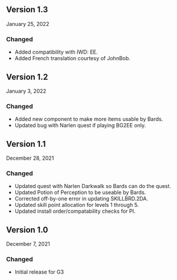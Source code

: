 ## Version 1.3

January 25, 2022

### Changed

- Added compatibility with IWD: EE.
- Added French translation courtesy of JohnBob.

## Version 1.2

January 3, 2022

### Changed

- Added new component to make more items usable by Bards.
- Updated bug with Narlen quest if playing BG2EE only.

## Version 1.1

December 28, 2021

### Changed

- Updated quest with Narlen Darkwalk so Bards can do the quest.
- Updated Potion of Perception to be useable by Bards.
- Corrected off-by-one error in updating SKILLBRD.2DA.
- Updated skill point allocation for levels 1 through 5.
- Updated install order/compatability checks for PI.

## Version 1.0

December 7, 2021

### Changed

- Initial release for G3
